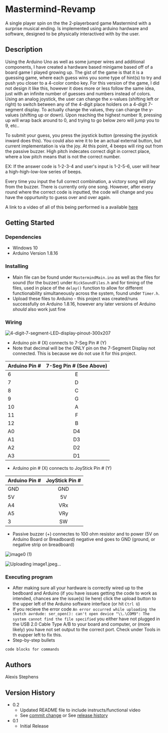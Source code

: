 # Mastermind-Revamp

A single player spin on the the 2-playerboard game Mastermind with a surprise musical ending. Is implemented using arduino hardware and software, designed to be physically interactived with by the user.

## Description

Using the Arduino Uno as well as some jumper wires and additional components, I have created a hardware based minigame based off of a board game I played growing up. The gist of the game is that it is a guessing game, where each guess wins you some type of hint(s) to try and push you closer to a 4-color combo key. For this version of the game, I did not design it like this, however it does more or less follow the same idea, just with an infinite number of guesses and numbers instead of colors. Using an analog joystick, the user can change the x-values (shifting left or right) to switch between any of the 4-digit place holders on a 4-digit 7-segment display. To actually change the values, they can change the y-values (shifting up or down). Upon reaching the highest number 9, pressing up will wrap back around to 0, and trying to go below zero will jump you to 9, etc..

To submit your guess, you press the joystick button (pressing the joystick inward does this). You could also wire it to be an actual external button, but current implementation is via the joy. At this point, 4 beeps will ring out from the passive buzzer. High pitch indecates correct digit in correct place, where a low pitch means that is not the correct number. 

EX: If the answer code is 1-2-3-4 and user's input is 1-2-5-6, user will hear a high-high-low-low series of beeps. 

Every time you input the full correct combination, a victory song will play from the buzzer. There is currently only one song. However, after every round where the correct code is inputted, the code will change and you have the oppurtunity to guess over and over again.

A link to a video of all of this being performed is a available [here](https://www.youtube.com/watch?v=ptimEnspqRY)

## Getting Started

### Dependencies

* Windows 10
* Arduino Version 1.8.16

### Installing

* Main file can be found under ```MastermindMain.ino``` as well as the files for sound (for the buzzer) under ```RickSoundFiles.h``` and for timing of the files, used in place of the ```delay()``` function to allow for different functionability simultaneously across the system, found under ```Timer.h```.
* Upload these files to Arduino - this project was created/runs successfully on Arduino 1.8.16, however any later versions of Arduino *should* also work just fine

### Wiring

![4-digit-7-segment-LED-display-pinout-300x207](https://github.com/AdexiLexi/Mastermind-Revamp/assets/122487834/b30f4c85-d2bc-48e6-9600-6c0bf6cada04)

* Arduino pin # (X) connects to 7-Seg Pin # (Y)
* Note that decimal will be the ONLY pin on the 7-Segment Display not connected. This is because we do not use it for this project.

| Arduino Pin # | 7-Seg Pin # (See Above) |
| ------------- |:-----------------------:|
| 6             | E                       |
| 7             | D                       |
| 8             | C                       |
| 9             | G                       |
| 10            | A                       |
| 11            | F                       |
| 12            | B                       |
| A0            | D4                      |
| A1            | D3                      |
| A2            | D2                      |
| A3            | D1                      |

* Arduino pin # (X) connects to JoyStick Pin # (Y)

| Arduino Pin # | JoyStick Pin # |
| ------------- |:--------------:|
| GND           | GND            |
| 5V            | 5V             |
| A4            | VRx            |
| A5            | VRy            |
| 3             | SW             |

* Passive buzzer (+) connectes to 100 ohm resistor and to power (5V on Arduino Board or Breadboard) negative end goes to GND (ground, or negative strip on breadboard)

![image0 (1)](https://github.com/AdexiLexi/Mastermind-Revamp/assets/122487834/4234bb20-7339-4153-8607-9ed7af12d4c1)

![Uploading image1.jpeg…]()

### Executing program

* After making sure all your hardware is correctly wired up to the bedboard and Arduino (if you have issues getting the code to work as intended, chances are the issue(s) lie here) click the upload button to the upper left of the Arduino software interface (or hit ```Ctrl U```)
* If you recieve the error code ```An error occurred while uploading the sketch
avrdude: ser_open(): can't open device "\\.\COM9": The system cannot find the file specified``` you either have not plugged in the USB 2.0 Cable Type A/B to your board and computer, or (more likely) you have not set output to the correct port. Check under Tools in th eupper left to fix this. 
* Step-by-step bullets
```
code blocks for commands
```

## Authors

Alexis Stephens  

## Version History

* 0.2
    * Updated README file to include instructs/functional video
    * See [commit change]() or See [release history]()
* 0.1
    * Initial Release
